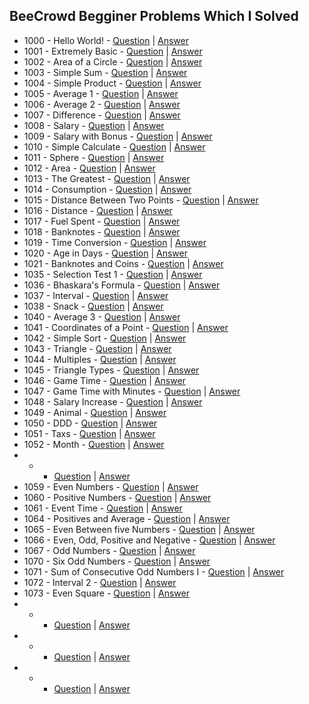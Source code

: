 ## BeeCrowd Begginer Problems Which I Solved
- 1000 - Hello World! - [Question](https://judge.beecrowd.com/en/problems/view/1000) | [Answer](https://github.com/TalhaAhmedCho/BeeCrowd-Begginer/blob/main/Hello_World.c)
- 1001 - Extremely Basic - [Question](https://judge.beecrowd.com/en/problems/view/1001) | [Answer](https://github.com/TalhaAhmedCho/BeeCrowd-Begginer/blob/main/Extremely_Basic.c)
- 1002 - Area of a Circle - [Question](https://judge.beecrowd.com/en/problems/view/1002) | [Answer](https://github.com/TalhaAhmedCho/BeeCrowd-Begginer/blob/main/Area_of_a_Circle.c)
- 1003 - Simple Sum - [Question](https://judge.beecrowd.com/en/problems/view/1003) | [Answer](https://github.com/TalhaAhmedCho/BeeCrowd-Begginer/blob/main/Simple_Sum.c)
- 1004 - Simple Product - [Question](https://judge.beecrowd.com/en/problems/view/1004) | [Answer](https://github.com/TalhaAhmedCho/BeeCrowd-Begginer/blob/main/Simple_Product.c)
- 1005 - Average 1 - [Question](https://judge.beecrowd.com/en/problems/view/1005) | [Answer](https://github.com/TalhaAhmedCho/BeeCrowd-Begginer/blob/main/Average_1.c)
- 1006 - Average 2 - [Question](https://judge.beecrowd.com/en/problems/view/1006) | [Answer](https://github.com/TalhaAhmedCho/BeeCrowd-Begginer/blob/main/Average_2.c)
- 1007 - Difference - [Question](https://judge.beecrowd.com/en/problems/view/1007) | [Answer](https://github.com/TalhaAhmedCho/BeeCrowd-Begginer/blob/main/Difference.c)
- 1008 - Salary - [Question](https://judge.beecrowd.com/en/problems/view/1008) | [Answer](https://github.com/TalhaAhmedCho/BeeCrowd-Begginer/blob/main/Salary.c)
- 1009 - Salary with Bonus - [Question](https://judge.beecrowd.com/en/problems/view/1009) | [Answer](https://github.com/TalhaAhmedCho/BeeCrowd-Begginer/blob/main/Salary_with_Bonus.c)
- 1010 - Simple Calculate - [Question](https://judge.beecrowd.com/en/problems/view/1010) | [Answer](https://github.com/TalhaAhmedCho/BeeCrowd-Begginer/blob/main/Simple_Calculate.c)
- 1011 - Sphere - [Question](https://judge.beecrowd.com/en/problems/view/1011) | [Answer](https://github.com/TalhaAhmedCho/BeeCrowd-Begginer/blob/main/Salary.c)
- 1012 - Area - [Question](https://judge.beecrowd.com/en/problems/view/1012) | [Answer](https://github.com/TalhaAhmedCho/BeeCrowd-Begginer/blob/main/Area.c)
- 1013 - The Greatest - [Question](https://judge.beecrowd.com/en/problems/view/1013) | [Answer](https://github.com/TalhaAhmedCho/BeeCrowd-Begginer/blob/main/The_Greatest.c)
- 1014 - Consumption - [Question](https://judge.beecrowd.com/en/problems/view/1014) | [Answer](https://github.com/TalhaAhmedCho/BeeCrowd-Begginer/blob/main/Consumption.c)
- 1015 - Distance Between Two Points - [Question](https://judge.beecrowd.com/en/problems/view/1015) | [Answer](https://github.com/TalhaAhmedCho/BeeCrowd-Begginer/blob/main/Distance_Between_Two_Points.c)
- 1016 - Distance - [Question](https://judge.beecrowd.com/en/problems/view/1016) | [Answer](https://github.com/TalhaAhmedCho/BeeCrowd-Begginer/blob/main/Distance.c)
- 1017 - Fuel Spent - [Question](https://judge.beecrowd.com/en/problems/view/1017) | [Answer](https://github.com/TalhaAhmedCho/BeeCrowd-Begginer/blob/main/Fuel_Spent.c)
- 1018 - Banknotes - [Question](https://judge.beecrowd.com/en/problems/view/1018) | [Answer](https://github.com/TalhaAhmedCho/BeeCrowd-Begginer/blob/main/Banknotes.c)
- 1019 - Time Conversion - [Question](https://judge.beecrowd.com/en/problems/view/1019) | [Answer](https://github.com/TalhaAhmedCho/BeeCrowd-Begginer/blob/main/Time_Conversion.c)
- 1020 - Age in Days - [Question](https://judge.beecrowd.com/en/problems/view/1020) | [Answer](https://github.com/TalhaAhmedCho/BeeCrowd-Begginer/blob/main/Age_in_Days.c)
- 1021 - Banknotes and Coins - [Question](https://judge.beecrowd.com/en/problems/view/1021) | [Answer](https://github.com/TalhaAhmedCho/BeeCrowd-Begginer/blob/main/Banknotes_and_Coins.c)
- 1035 - Selection Test 1 - [Question](https://judge.beecrowd.com/en/problems/view/1035) | [Answer](https://github.com/TalhaAhmedCho/BeeCrowd-Begginer/blob/main/Selection_Test_1.c)
- 1036 - Bhaskara's Formula - [Question](https://judge.beecrowd.com/en/problems/view/1036) | [Answer](https://github.com/TalhaAhmedCho/BeeCrowd-Begginer/blob/main/Bhaskara_s_Formula.c)
- 1037 - Interval - [Question](https://judge.beecrowd.com/en/problems/view/1037) | [Answer](https://github.com/TalhaAhmedCho/BeeCrowd-Begginer/blob/main/Interval.c)
- 1038 - Snack - [Question](https://judge.beecrowd.com/en/problems/view/1038) | [Answer](https://github.com/TalhaAhmedCho/BeeCrowd-Begginer/blob/main/Snack.c)
- 1040 - Average 3 - [Question](https://judge.beecrowd.com/en/problems/view/1040) | [Answer](https://github.com/TalhaAhmedCho/BeeCrowd-Begginer/blob/main/Average_3.c)
- 1041 - Coordinates of a Point - [Question](https://judge.beecrowd.com/en/problems/view/1041) | [Answer](https://github.com/TalhaAhmedCho/BeeCrowd-Begginer/blob/main/Coordinates_of_a_Point.c)
- 1042 - Simple Sort - [Question](https://judge.beecrowd.com/en/problems/view/1042) | [Answer](https://github.com/TalhaAhmedCho/BeeCrowd-Begginer/blob/main/Simple_Sort.c)
- 1043 - Triangle - [Question](https://judge.beecrowd.com/en/problems/view/1043) | [Answer](https://github.com/TalhaAhmedCho/BeeCrowd-Begginer/blob/main/Triangle.c)
- 1044 - Multiples - [Question](https://judge.beecrowd.com/en/problems/view/1044) | [Answer](https://github.com/TalhaAhmedCho/BeeCrowd-Begginer/blob/main/Multiples.c)
- 1045 - Triangle Types - [Question](https://judge.beecrowd.com/en/problems/view/1045) | [Answer](https://github.com/TalhaAhmedCho/BeeCrowd-Begginer/blob/main/Triangle_Types.c)
- 1046 - Game Time - [Question](https://judge.beecrowd.com/en/problems/view/1046) | [Answer](https://github.com/TalhaAhmedCho/BeeCrowd-Begginer/blob/main/Game_Time.c)
- 1047 - Game Time with Minutes - [Question](https://judge.beecrowd.com/en/problems/view/1047) | [Answer](https://github.com/TalhaAhmedCho/BeeCrowd-Begginer/blob/main/Game_Time_with_Minutes.c)
- 1048 - Salary Increase - [Question](https://judge.beecrowd.com/en/problems/view/1048) | [Answer](https://github.com/TalhaAhmedCho/BeeCrowd-Begginer/blob/main/Salary_Increase.c)
- 1049 - Animal - [Question](https://judge.beecrowd.com/en/problems/view/1049) | [Answer](https://github.com/TalhaAhmedCho/BeeCrowd-Begginer/blob/main/Animal.c)
- 1050 - DDD - [Question](https://judge.beecrowd.com/en/problems/view/1050) | [Answer](https://github.com/TalhaAhmedCho/BeeCrowd-Begginer/blob/main/DDD.c)
- 1051 - Taxs - [Question](https://judge.beecrowd.com/en/problems/view/1051) | [Answer](https://github.com/TalhaAhmedCho/BeeCrowd-Begginer/blob/main/Taxes.c)
- 1052 - Month - [Question](https://judge.beecrowd.com/en/problems/view/1052) | [Answer](https://github.com/TalhaAhmedCho/BeeCrowd-Begginer/blob/main/Month.c)
-  -  - [Question]() | [Answer]()
- 1059 - Even Numbers - [Question](https://judge.beecrowd.com/en/problems/view/1059) | [Answer](https://github.com/TalhaAhmedCho/BeeCrowd-Begginer/blob/main/Even_Numbers.c)
- 1060 - Positive Numbers - [Question](https://judge.beecrowd.com/en/problems/view/1060) | [Answer](https://github.com/TalhaAhmedCho/BeeCrowd-Begginer/blob/main/Positive_Numbers.c)
- 1061 - Event Time - [Question](https://judge.beecrowd.com/en/problems/view/1061) | [Answer](https://github.com/TalhaAhmedCho/BeeCrowd-Begginer/blob/main/Event_Time.c)
- 1064 - Positives and Average - [Question](https://judge.beecrowd.com/en/problems/view/1064) | [Answer](https://github.com/TalhaAhmedCho/BeeCrowd-Begginer/blob/main/Positives_and_Average.c)
- 1065 - Even Between five Numbers - [Question](https://judge.beecrowd.com/en/problems/view/1065) | [Answer](https://github.com/TalhaAhmedCho/BeeCrowd-Begginer/blob/main/Even_Between_five_Numbers.c)
- 1066 - Even, Odd, Positive and Negative - [Question](https://judge.beecrowd.com/en/problems/view/1066) | [Answer](https://github.com/TalhaAhmedCho/BeeCrowd-Begginer/blob/main/Even_Odd_Positive_and_Negative.c)
- 1067 - Odd Numbers - [Question](https://judge.beecrowd.com/en/problems/view/1067) | [Answer](https://github.com/TalhaAhmedCho/BeeCrowd-Begginer/blob/main/Odd_Numbers.c)
- 1070 - Six Odd Numbers - [Question](https://judge.beecrowd.com/en/problems/view/1070) | [Answer](https://github.com/TalhaAhmedCho/BeeCrowd-Begginer/blob/main/Six_Odd_Numbers.c)
- 1071 - Sum of Consecutive Odd Numbers I - [Question](https://judge.beecrowd.com/en/problems/view/1071) | [Answer](https://github.com/TalhaAhmedCho/BeeCrowd-Begginer/blob/main/Sum_of_Consecutive_Odd_Numbers_I.c)
- 1072 - Interval 2 - [Question](https://judge.beecrowd.com/en/problems/view/1072) | [Answer](https://github.com/TalhaAhmedCho/BeeCrowd-Begginer/blob/main/Interval_2.c)
- 1073 - Even Square - [Question](https://judge.beecrowd.com/en/problems/view/1073) | [Answer](https://github.com/TalhaAhmedCho/BeeCrowd-Begginer/blob/main/Even_Square.c)
-  -  - [Question]() | [Answer]()
-  -  - [Question]() | [Answer]()
-  -  - [Question]() | [Answer]()